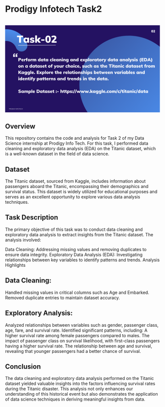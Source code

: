 # Prodigy Infotech Task2
<br>
<img src="https://github.com/Ksheeraja23/Prodigy_Infotech_Task2/blob/main/ds2.png">

## Overview
This repository contains the code and analysis for Task 2 of my Data Science internship at Prodigy Info Tech. For this task, I performed data cleaning and exploratory data analysis (EDA) on the Titanic dataset, which is a well-known dataset in the field of data science.

## Dataset
The Titanic dataset, sourced from Kaggle, includes information about passengers aboard the Titanic, encompassing their demographics and survival status. This dataset is widely utilized for educational purposes and serves as an excellent opportunity to explore various data analysis techniques.

## Task Description
The primary objective of this task was to conduct data cleaning and exploratory data analysis to extract insights from the Titanic dataset. The analysis involved:

Data Cleaning: Addressing missing values and removing duplicates to ensure data integrity.
Exploratory Data Analysis (EDA): Investigating relationships between key variables to identify patterns and trends.
Analysis Highlights

## Data Cleaning:
Handled missing values in critical columns such as Age and Embarked.
Removed duplicate entries to maintain dataset accuracy.

## Exploratory Analysis:
Analyzed relationships between variables such as gender, passenger class, age, fare, and survival rate.
Identified significant patterns, including:
A higher survival rate among female passengers compared to males.
The impact of passenger class on survival likelihood, with first-class passengers having a higher survival rate.
The relationship between age and survival, revealing that younger passengers had a better chance of survival.

## Conclusion
The data cleaning and exploratory data analysis performed on the Titanic dataset yielded valuable insights into the factors influencing survival rates during the Titanic disaster. This analysis not only enhances our understanding of this historical event but also demonstrates the application of data science techniques in deriving meaningful insights from data.
